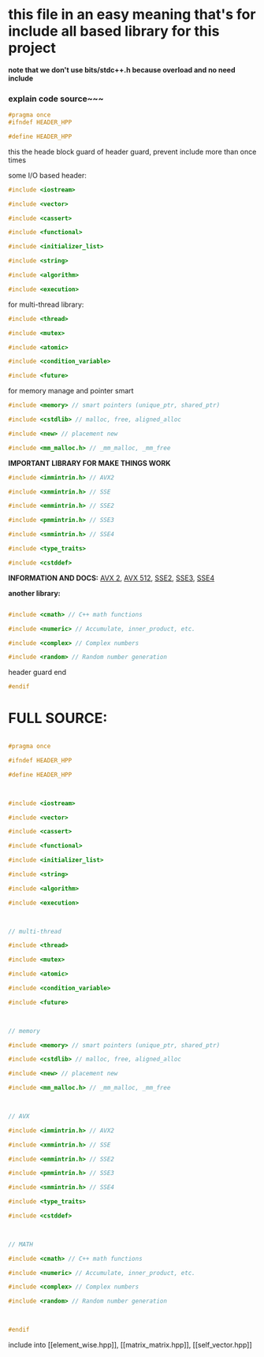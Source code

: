 # this file  in an easy meaning that's for include all based library for this project

**note that we don't use bits/stdc++.h because overload and no need include**


### explain code source~~~
``` cpp
#pragma once
#ifndef HEADER_HPP

#define HEADER_HPP
```
 this the heade block guard of header guard, prevent include more than once times


some I/O based header:
``` cpp
#include <iostream>

#include <vector>

#include <cassert>

#include <functional>

#include <initializer_list>

#include <string>

#include <algorithm>

#include <execution>
```


for multi-thread library:
``` cpp
#include <thread>

#include <mutex>

#include <atomic>

#include <condition_variable>

#include <future>
```


for memory manage and pointer smart

``` cpp
#include <memory> // smart pointers (unique_ptr, shared_ptr)

#include <cstdlib> // malloc, free, aligned_alloc

#include <new> // placement new

#include <mm_malloc.h> // _mm_malloc, _mm_free
```

**IMPORTANT LIBRARY FOR MAKE THINGS WORK**
``` CPP
#include <immintrin.h> // AVX2

#include <xmmintrin.h> // SSE

#include <emmintrin.h> // SSE2

#include <pmmintrin.h> // SSE3

#include <smmintrin.h> // SSE4

#include <type_traits>

#include <cstddef>
```

**INFORMATION AND DOCS:**
[AVX 2]( https://www.intel.com/content/www/us/en/support/articles/000090473/processors/intel-core-processors.html), [AVX 512](https://www.intel.com/content/www/us/en/products/docs/accelerator-engines/what-is-intel-avx-512.html#:~:text=The%20Intel%C2%AE%20AVX%2D512,floating%2Dpoint%20numbers%20in%20parallel.), [SSE2](https://en.wikipedia.org/wiki/SSE2), [SSE3](https://en.wikipedia.org/wiki/SSE3), [SSE4](https://en.wikipedia.org/wiki/SSE4)

**another library:**

``` cpp

#include <cmath> // C++ math functions

#include <numeric> // Accumulate, inner_product, etc.

#include <complex> // Complex numbers

#include <random> // Random number generation

```

header guard end
``` cpp
#endif
```


# FULL SOURCE:
``` cpp

#pragma once

#ifndef HEADER_HPP

#define HEADER_HPP

  

#include <iostream>

#include <vector>

#include <cassert>

#include <functional>

#include <initializer_list>

#include <string>

#include <algorithm>

#include <execution>

  

// multi-thread

#include <thread>

#include <mutex>

#include <atomic>

#include <condition_variable>

#include <future>

  

// memory

#include <memory> // smart pointers (unique_ptr, shared_ptr)

#include <cstdlib> // malloc, free, aligned_alloc

#include <new> // placement new

#include <mm_malloc.h> // _mm_malloc, _mm_free

  

// AVX

#include <immintrin.h> // AVX2

#include <xmmintrin.h> // SSE

#include <emmintrin.h> // SSE2

#include <pmmintrin.h> // SSE3

#include <smmintrin.h> // SSE4

#include <type_traits>

#include <cstddef>

  

// MATH

#include <cmath> // C++ math functions

#include <numeric> // Accumulate, inner_product, etc.

#include <complex> // Complex numbers

#include <random> // Random number generation

  

#endif

```

include into [[element_wise.hpp]], [[matrix_matrix.hpp]], [[self_vector.hpp]]
